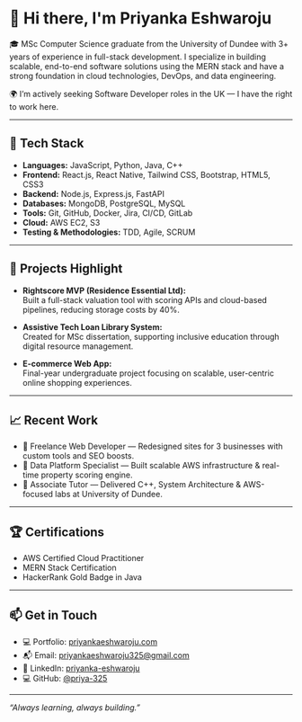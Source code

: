 # 👋 Hi there, I'm Priyanka Eshwaroju

🎓 MSc Computer Science graduate from the University of Dundee with 3+ years of experience in full-stack development. I specialize in building scalable, end-to-end software solutions using the MERN stack and have a strong foundation in cloud technologies, DevOps, and data engineering.

🌍 I’m actively seeking Software Developer roles in the UK — I have the right to work here.

---

## 🔧 Tech Stack

- **Languages:** JavaScript, Python, Java, C++
- **Frontend:** React.js, React Native, Tailwind CSS, Bootstrap, HTML5, CSS3
- **Backend:** Node.js, Express.js, FastAPI
- **Databases:** MongoDB, PostgreSQL, MySQL
- **Tools:** Git, GitHub, Docker, Jira, CI/CD, GitLab
- **Cloud:** AWS EC2, S3
- **Testing & Methodologies:** TDD, Agile, SCRUM

---

## 📌 Projects Highlight

- **Rightscore MVP (Residence Essential Ltd):**  
  Built a full-stack valuation tool with scoring APIs and cloud-based pipelines, reducing storage costs by 40%.

- **Assistive Tech Loan Library System:**  
  Created for MSc dissertation, supporting inclusive education through digital resource management.

- **E-commerce Web App:**  
  Final-year undergraduate project focusing on scalable, user-centric online shopping experiences.

---

## 📈 Recent Work

- 🔹 Freelance Web Developer — Redesigned sites for 3 businesses with custom tools and SEO boosts.
- 🔹 Data Platform Specialist — Built scalable AWS infrastructure & real-time property scoring engine.
- 🔹 Associate Tutor — Delivered C++, System Architecture & AWS-focused labs at University of Dundee.

---

## 🏆 Certifications

- AWS Certified Cloud Practitioner  
- MERN Stack Certification  
- HackerRank Gold Badge in Java

---

## 📫 Get in Touch

- 💻 Portfolio: [priyankaeshwaroju.com](http://priyankaeshwaroju.com)  
- 📬 Email: priyankaeshwaroju325@gmail.com  
- 🔗 LinkedIn: [priyanka-eshwaroju](https://www.linkedin.com/in/priyanka-eshwaroju)  
- 💻 GitHub: [@priya-325](https://github.com/priya-325)

---

_“Always learning, always building.”_
